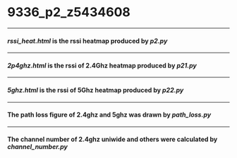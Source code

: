 # 9336_p2_z5434608
***
#### _rssi_heat.html_ is the rssi heatmap produced by *p2.py*
***
#### *2p4ghz.html* is the rssi of 2.4Ghz heatmap produced by *p21.py*
***
#### *5ghz.html* is the rssi of 5Ghz heatmap produced by *p22.py*
***
#### The path loss figure of 2.4ghz and 5ghz was drawn by *path_loss.py*
***
#### The channel number of 2.4ghz uniwide and others were calculated by *channel_number.py*
